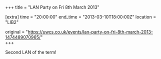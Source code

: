 +++
title = "LAN Party on Fri 8th March 2013"

[extra]
time = "20:00:00"
end_time = "2013-03-10T18:00:00Z"
location = "LIB2"

original = "https://uwcs.co.uk/events/lan-party-on-fri-8th-march-2013-1474489070965/"    
+++

Second LAN of the term\!

